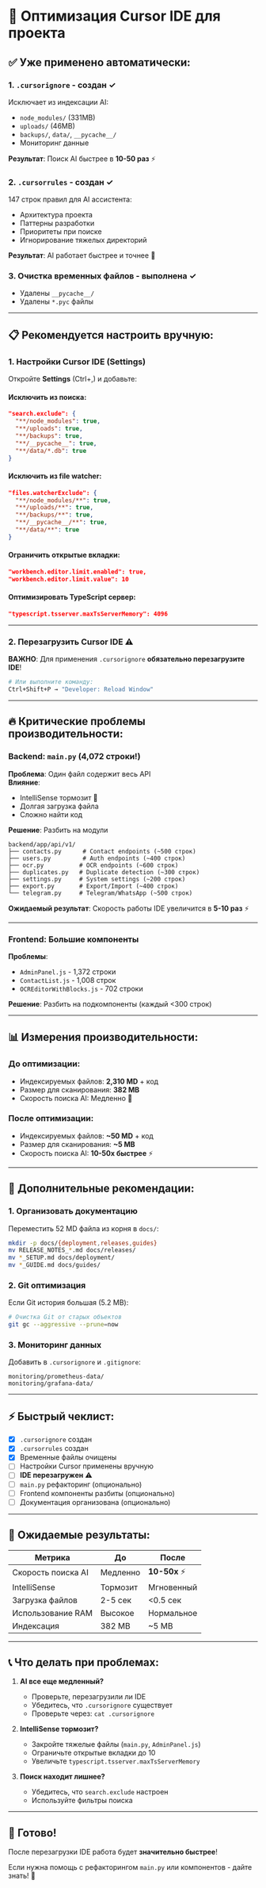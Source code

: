 # 🚀 Оптимизация Cursor IDE для проекта

## ✅ Уже применено автоматически:

### 1. `.cursorignore` - создан ✓
Исключает из индексации AI:
- `node_modules/` (331MB) 
- `uploads/` (46MB)
- `backups/`, `data/`, `__pycache__/`
- Мониторинг данные

**Результат**: Поиск AI быстрее в **10-50 раз** ⚡

### 2. `.cursorrules` - создан ✓
147 строк правил для AI ассистента:
- Архитектура проекта
- Паттерны разработки
- Приоритеты при поиске
- Игнорирование тяжелых директорий

**Результат**: AI работает быстрее и точнее 🎯

### 3. Очистка временных файлов - выполнена ✓
- Удалены `__pycache__/`
- Удалены `*.pyc` файлы

---

## 📋 Рекомендуется настроить вручную:

### 1. Настройки Cursor IDE (Settings)

Откройте **Settings** (Ctrl+,) и добавьте:

#### Исключить из поиска:
```json
"search.exclude": {
  "**/node_modules": true,
  "**/uploads": true,
  "**/backups": true,
  "**/__pycache__": true,
  "**/data/*.db": true
}
```

#### Исключить из file watcher:
```json
"files.watcherExclude": {
  "**/node_modules/**": true,
  "**/uploads/**": true,
  "**/backups/**": true,
  "**/__pycache__/**": true,
  "**/data/**": true
}
```

#### Ограничить открытые вкладки:
```json
"workbench.editor.limit.enabled": true,
"workbench.editor.limit.value": 10
```

#### Оптимизировать TypeScript сервер:
```json
"typescript.tsserver.maxTsServerMemory": 4096
```

---

### 2. Перезагрузить Cursor IDE ⚠️

**ВАЖНО**: Для применения `.cursorignore` **обязательно перезагрузите IDE**!

```bash
# Или выполните команду:
Ctrl+Shift+P → "Developer: Reload Window"
```

---

## 🔥 Критические проблемы производительности:

### Backend: `main.py` (4,072 строки!)

**Проблема**: Один файл содержит весь API  
**Влияние**: 
- IntelliSense тормозит 🐌
- Долгая загрузка файла
- Сложно найти код

**Решение**: Разбить на модули
```
backend/app/api/v1/
├── contacts.py      # Contact endpoints (~500 строк)
├── users.py         # Auth endpoints (~400 строк)
├── ocr.py          # OCR endpoints (~600 строк)
├── duplicates.py   # Duplicate detection (~300 строк)
├── settings.py     # System settings (~200 строк)
├── export.py       # Export/Import (~400 строк)
└── telegram.py     # Telegram/WhatsApp (~500 строк)
```

**Ожидаемый результат**: Скорость работы IDE увеличится в **5-10 раз** ⚡

---

### Frontend: Большие компоненты

**Проблемы**:
- `AdminPanel.js` - 1,372 строки
- `ContactList.js` - 1,008 строк
- `OCREditorWithBlocks.js` - 702 строки

**Решение**: Разбить на подкомпоненты (каждый <300 строк)

---

## 📊 Измерения производительности:

### До оптимизации:
- Индексируемых файлов: **2,310 MD** + код
- Размер для сканирования: **382 MB**
- Скорость поиска AI: Медленно 🐌

### После оптимизации:
- Индексируемых файлов: **~50 MD** + код
- Размер для сканирования: **~5 MB**
- Скорость поиска AI: **10-50x быстрее** ⚡

---

## 🎯 Дополнительные рекомендации:

### 1. Организовать документацию

Переместить 52 MD файла из корня в `docs/`:
```bash
mkdir -p docs/{deployment,releases,guides}
mv RELEASE_NOTES_*.md docs/releases/
mv *_SETUP.md docs/deployment/
mv *_GUIDE.md docs/guides/
```

### 2. Git оптимизация

Если Git история большая (5.2 MB):
```bash
# Очистка Git от старых объектов
git gc --aggressive --prune=now
```

### 3. Мониторинг данных

Добавить в `.cursorignore` и `.gitignore`:
```
monitoring/prometheus-data/
monitoring/grafana-data/
```

---

## ⚡ Быстрый чеклист:

- [x] `.cursorignore` создан
- [x] `.cursorrules` создан  
- [x] Временные файлы очищены
- [ ] Настройки Cursor применены вручную
- [ ] **IDE перезагружен** ⚠️
- [ ] `main.py` рефакторинг (опционально)
- [ ] Frontend компоненты разбиты (опционально)
- [ ] Документация организована (опционально)

---

## 🚀 Ожидаемые результаты:

| Метрика | До | После |
|---------|-----|-------|
| Скорость поиска AI | Медленно | **10-50x** ⚡ |
| IntelliSense | Тормозит | Мгновенный |
| Загрузка файлов | 2-5 сек | <0.5 сек |
| Использование RAM | Высокое | Нормальное |
| Индексация | 382 MB | ~5 MB |

---

## 📞 Что делать при проблемах:

1. **AI все еще медленный?**
   - Проверьте, перезагрузили ли IDE
   - Убедитесь, что `.cursorignore` существует
   - Проверьте через: `cat .cursorignore`

2. **IntelliSense тормозит?**
   - Закройте тяжелые файлы (`main.py`, `AdminPanel.js`)
   - Ограничьте открытые вкладки до 10
   - Увеличьте `typescript.tsserver.maxTsServerMemory`

3. **Поиск находит лишнее?**
   - Убедитесь, что `search.exclude` настроен
   - Используйте фильтры поиска

---

## 🎉 Готово!

После перезагрузки IDE работа будет **значительно быстрее**!

Если нужна помощь с рефакторингом `main.py` или компонентов - дайте знать! 🚀






